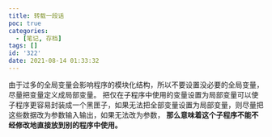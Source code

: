 ```yaml
---
title: 转载一段话
poc: true
categories:
  - [笔记, 存档]
tags: []
id: '322'
date: 2021-08-14 01:33:32
---
```


由于过多的全局变量会影响程序的模块化结构，所以不要设置没必要的全局变量，尽量把变量定义成局部变量。
把仅在子程序中使用的变量设置为局部变量可以使子程序更容易封装成一个黑匣子，如果无法把全部变量设置为局部变量，则尽量把这些数据改为参数输入输出，如果无法改为参数，
**那么意味着这个子程序不能不经修改地直接放到别的程序中使用。**
